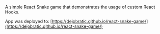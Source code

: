 A simple React Snake game that demonstrates the usage of custom React Hooks.

App was deployed to: [https://dejobratic.github.io/react-snake-game/](https://dejobratic.github.io/react-snake-game/)